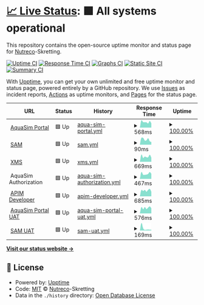 # [📈 Live Status](https://Nutreco.github.io/uptime-status): <!--live status--> **🟩 All systems operational**

This repository contains the open-source uptime monitor and status page for [Nutreco](https://Nutreco.github.io/uptime-status)-Skretting.

[![Uptime CI](https://github.com/Nutreco/uptime-status/workflows/Uptime%20CI/badge.svg)](https://github.com/Nutreco/uptime-status/actions?query=workflow%3A%22Uptime+CI%22)
[![Response Time CI](https://github.com/Nutreco/uptime-status/workflows/Response%20Time%20CI/badge.svg)](https://github.com/Nutreco/uptime-status/actions?query=workflow%3A%22Response+Time+CI%22)
[![Graphs CI](https://github.com/Nutreco/uptime-status/workflows/Graphs%20CI/badge.svg)](https://github.com/Nutreco/uptime-status/actions?query=workflow%3A%22Graphs+CI%22)
[![Static Site CI](https://github.com/Nutreco/uptime-status/workflows/Static%20Site%20CI/badge.svg)](https://github.com/Nutreco/uptime-status/actions?query=workflow%3A%22Static+Site+CI%22)
[![Summary CI](https://github.com/Nutreco/uptime-status/workflows/Summary%20CI/badge.svg)](https://github.com/Nutreco/uptime-status/actions?query=workflow%3A%22Summary+CI%22)

With [Upptime](https://upptime.js.org), you can get your own unlimited and free uptime monitor and status page, powered entirely by a GitHub repository. We use [Issues](https://github.com/Nutreco/uptime-status/issues) as incident reports, [Actions](https://github.com/Nutreco/uptime-status/actions) as uptime monitors, and [Pages](https://Nutreco.github.io/uptime-status) for the status page.

<!--start: status pages-->
<!-- This summary is generated by Upptime (https://github.com/upptime/upptime) -->
<!-- Do not edit this manually, your changes will be overwritten -->
<!-- prettier-ignore -->
| URL | Status | History | Response Time | Uptime |
| --- | ------ | ------- | ------------- | ------ |
| <img alt="" src="https://icons.duckduckgo.com/ip3/aquasim.skretting.com.ico" height="13"> [AquaSim Portal](https://aquasim.skretting.com) | 🟩 Up | [aqua-sim-portal.yml](https://github.com/Nutreco/uptime-status/commits/HEAD/history/aqua-sim-portal.yml) | <details><summary><img alt="Response time graph" src="./graphs/aqua-sim-portal/response-time-week.png" height="20"> 568ms</summary><br><a href="https://Nutreco.github.io/uptime-status/history/aqua-sim-portal"><img alt="Response time 615" src="https://img.shields.io/endpoint?url=https%3A%2F%2Fraw.githubusercontent.com%2FNutreco%2Fuptime-status%2FHEAD%2Fapi%2Faqua-sim-portal%2Fresponse-time.json"></a><br><a href="https://Nutreco.github.io/uptime-status/history/aqua-sim-portal"><img alt="24-hour response time 439" src="https://img.shields.io/endpoint?url=https%3A%2F%2Fraw.githubusercontent.com%2FNutreco%2Fuptime-status%2FHEAD%2Fapi%2Faqua-sim-portal%2Fresponse-time-day.json"></a><br><a href="https://Nutreco.github.io/uptime-status/history/aqua-sim-portal"><img alt="7-day response time 568" src="https://img.shields.io/endpoint?url=https%3A%2F%2Fraw.githubusercontent.com%2FNutreco%2Fuptime-status%2FHEAD%2Fapi%2Faqua-sim-portal%2Fresponse-time-week.json"></a><br><a href="https://Nutreco.github.io/uptime-status/history/aqua-sim-portal"><img alt="30-day response time 620" src="https://img.shields.io/endpoint?url=https%3A%2F%2Fraw.githubusercontent.com%2FNutreco%2Fuptime-status%2FHEAD%2Fapi%2Faqua-sim-portal%2Fresponse-time-month.json"></a><br><a href="https://Nutreco.github.io/uptime-status/history/aqua-sim-portal"><img alt="1-year response time 608" src="https://img.shields.io/endpoint?url=https%3A%2F%2Fraw.githubusercontent.com%2FNutreco%2Fuptime-status%2FHEAD%2Fapi%2Faqua-sim-portal%2Fresponse-time-year.json"></a></details> | <details><summary><a href="https://Nutreco.github.io/uptime-status/history/aqua-sim-portal">100.00%</a></summary><a href="https://Nutreco.github.io/uptime-status/history/aqua-sim-portal"><img alt="All-time uptime 99.96%" src="https://img.shields.io/endpoint?url=https%3A%2F%2Fraw.githubusercontent.com%2FNutreco%2Fuptime-status%2FHEAD%2Fapi%2Faqua-sim-portal%2Fuptime.json"></a><br><a href="https://Nutreco.github.io/uptime-status/history/aqua-sim-portal"><img alt="24-hour uptime 100.00%" src="https://img.shields.io/endpoint?url=https%3A%2F%2Fraw.githubusercontent.com%2FNutreco%2Fuptime-status%2FHEAD%2Fapi%2Faqua-sim-portal%2Fuptime-day.json"></a><br><a href="https://Nutreco.github.io/uptime-status/history/aqua-sim-portal"><img alt="7-day uptime 100.00%" src="https://img.shields.io/endpoint?url=https%3A%2F%2Fraw.githubusercontent.com%2FNutreco%2Fuptime-status%2FHEAD%2Fapi%2Faqua-sim-portal%2Fuptime-week.json"></a><br><a href="https://Nutreco.github.io/uptime-status/history/aqua-sim-portal"><img alt="30-day uptime 99.23%" src="https://img.shields.io/endpoint?url=https%3A%2F%2Fraw.githubusercontent.com%2FNutreco%2Fuptime-status%2FHEAD%2Fapi%2Faqua-sim-portal%2Fuptime-month.json"></a><br><a href="https://Nutreco.github.io/uptime-status/history/aqua-sim-portal"><img alt="1-year uptime 99.94%" src="https://img.shields.io/endpoint?url=https%3A%2F%2Fraw.githubusercontent.com%2FNutreco%2Fuptime-status%2FHEAD%2Fapi%2Faqua-sim-portal%2Fuptime-year.json"></a></details>
| <img alt="" src="https://icons.duckduckgo.com/ip3/sam.skretting.com.ico" height="13"> [SAM](https://sam.skretting.com) | 🟩 Up | [sam.yml](https://github.com/Nutreco/uptime-status/commits/HEAD/history/sam.yml) | <details><summary><img alt="Response time graph" src="./graphs/sam/response-time-week.png" height="20"> 90ms</summary><br><a href="https://Nutreco.github.io/uptime-status/history/sam"><img alt="Response time 119" src="https://img.shields.io/endpoint?url=https%3A%2F%2Fraw.githubusercontent.com%2FNutreco%2Fuptime-status%2FHEAD%2Fapi%2Fsam%2Fresponse-time.json"></a><br><a href="https://Nutreco.github.io/uptime-status/history/sam"><img alt="24-hour response time 49" src="https://img.shields.io/endpoint?url=https%3A%2F%2Fraw.githubusercontent.com%2FNutreco%2Fuptime-status%2FHEAD%2Fapi%2Fsam%2Fresponse-time-day.json"></a><br><a href="https://Nutreco.github.io/uptime-status/history/sam"><img alt="7-day response time 90" src="https://img.shields.io/endpoint?url=https%3A%2F%2Fraw.githubusercontent.com%2FNutreco%2Fuptime-status%2FHEAD%2Fapi%2Fsam%2Fresponse-time-week.json"></a><br><a href="https://Nutreco.github.io/uptime-status/history/sam"><img alt="30-day response time 99" src="https://img.shields.io/endpoint?url=https%3A%2F%2Fraw.githubusercontent.com%2FNutreco%2Fuptime-status%2FHEAD%2Fapi%2Fsam%2Fresponse-time-month.json"></a><br><a href="https://Nutreco.github.io/uptime-status/history/sam"><img alt="1-year response time 113" src="https://img.shields.io/endpoint?url=https%3A%2F%2Fraw.githubusercontent.com%2FNutreco%2Fuptime-status%2FHEAD%2Fapi%2Fsam%2Fresponse-time-year.json"></a></details> | <details><summary><a href="https://Nutreco.github.io/uptime-status/history/sam">100.00%</a></summary><a href="https://Nutreco.github.io/uptime-status/history/sam"><img alt="All-time uptime 100.00%" src="https://img.shields.io/endpoint?url=https%3A%2F%2Fraw.githubusercontent.com%2FNutreco%2Fuptime-status%2FHEAD%2Fapi%2Fsam%2Fuptime.json"></a><br><a href="https://Nutreco.github.io/uptime-status/history/sam"><img alt="24-hour uptime 100.00%" src="https://img.shields.io/endpoint?url=https%3A%2F%2Fraw.githubusercontent.com%2FNutreco%2Fuptime-status%2FHEAD%2Fapi%2Fsam%2Fuptime-day.json"></a><br><a href="https://Nutreco.github.io/uptime-status/history/sam"><img alt="7-day uptime 100.00%" src="https://img.shields.io/endpoint?url=https%3A%2F%2Fraw.githubusercontent.com%2FNutreco%2Fuptime-status%2FHEAD%2Fapi%2Fsam%2Fuptime-week.json"></a><br><a href="https://Nutreco.github.io/uptime-status/history/sam"><img alt="30-day uptime 100.00%" src="https://img.shields.io/endpoint?url=https%3A%2F%2Fraw.githubusercontent.com%2FNutreco%2Fuptime-status%2FHEAD%2Fapi%2Fsam%2Fuptime-month.json"></a><br><a href="https://Nutreco.github.io/uptime-status/history/sam"><img alt="1-year uptime 100.00%" src="https://img.shields.io/endpoint?url=https%3A%2F%2Fraw.githubusercontent.com%2FNutreco%2Fuptime-status%2FHEAD%2Fapi%2Fsam%2Fuptime-year.json"></a></details>
| <img alt="" src="https://icons.duckduckgo.com/ip3/xms.skretting.com.ico" height="13"> [XMS](https://xms.skretting.com) | 🟩 Up | [xms.yml](https://github.com/Nutreco/uptime-status/commits/HEAD/history/xms.yml) | <details><summary><img alt="Response time graph" src="./graphs/xms/response-time-week.png" height="20"> 669ms</summary><br><a href="https://Nutreco.github.io/uptime-status/history/xms"><img alt="Response time 685" src="https://img.shields.io/endpoint?url=https%3A%2F%2Fraw.githubusercontent.com%2FNutreco%2Fuptime-status%2FHEAD%2Fapi%2Fxms%2Fresponse-time.json"></a><br><a href="https://Nutreco.github.io/uptime-status/history/xms"><img alt="24-hour response time 529" src="https://img.shields.io/endpoint?url=https%3A%2F%2Fraw.githubusercontent.com%2FNutreco%2Fuptime-status%2FHEAD%2Fapi%2Fxms%2Fresponse-time-day.json"></a><br><a href="https://Nutreco.github.io/uptime-status/history/xms"><img alt="7-day response time 669" src="https://img.shields.io/endpoint?url=https%3A%2F%2Fraw.githubusercontent.com%2FNutreco%2Fuptime-status%2FHEAD%2Fapi%2Fxms%2Fresponse-time-week.json"></a><br><a href="https://Nutreco.github.io/uptime-status/history/xms"><img alt="30-day response time 647" src="https://img.shields.io/endpoint?url=https%3A%2F%2Fraw.githubusercontent.com%2FNutreco%2Fuptime-status%2FHEAD%2Fapi%2Fxms%2Fresponse-time-month.json"></a><br><a href="https://Nutreco.github.io/uptime-status/history/xms"><img alt="1-year response time 685" src="https://img.shields.io/endpoint?url=https%3A%2F%2Fraw.githubusercontent.com%2FNutreco%2Fuptime-status%2FHEAD%2Fapi%2Fxms%2Fresponse-time-year.json"></a></details> | <details><summary><a href="https://Nutreco.github.io/uptime-status/history/xms">100.00%</a></summary><a href="https://Nutreco.github.io/uptime-status/history/xms"><img alt="All-time uptime 100.00%" src="https://img.shields.io/endpoint?url=https%3A%2F%2Fraw.githubusercontent.com%2FNutreco%2Fuptime-status%2FHEAD%2Fapi%2Fxms%2Fuptime.json"></a><br><a href="https://Nutreco.github.io/uptime-status/history/xms"><img alt="24-hour uptime 100.00%" src="https://img.shields.io/endpoint?url=https%3A%2F%2Fraw.githubusercontent.com%2FNutreco%2Fuptime-status%2FHEAD%2Fapi%2Fxms%2Fuptime-day.json"></a><br><a href="https://Nutreco.github.io/uptime-status/history/xms"><img alt="7-day uptime 100.00%" src="https://img.shields.io/endpoint?url=https%3A%2F%2Fraw.githubusercontent.com%2FNutreco%2Fuptime-status%2FHEAD%2Fapi%2Fxms%2Fuptime-week.json"></a><br><a href="https://Nutreco.github.io/uptime-status/history/xms"><img alt="30-day uptime 100.00%" src="https://img.shields.io/endpoint?url=https%3A%2F%2Fraw.githubusercontent.com%2FNutreco%2Fuptime-status%2FHEAD%2Fapi%2Fxms%2Fuptime-month.json"></a><br><a href="https://Nutreco.github.io/uptime-status/history/xms"><img alt="1-year uptime 100.00%" src="https://img.shields.io/endpoint?url=https%3A%2F%2Fraw.githubusercontent.com%2FNutreco%2Fuptime-status%2FHEAD%2Fapi%2Fxms%2Fuptime-year.json"></a></details>
| <img alt="" src="https://icons.duckduckgo.com/ip3/null.ico" height="13"> AquaSim Authorization | 🟩 Up | [aqua-sim-authorization.yml](https://github.com/Nutreco/uptime-status/commits/HEAD/history/aqua-sim-authorization.yml) | <details><summary><img alt="Response time graph" src="./graphs/aqua-sim-authorization/response-time-week.png" height="20"> 467ms</summary><br><a href="https://Nutreco.github.io/uptime-status/history/aqua-sim-authorization"><img alt="Response time 637" src="https://img.shields.io/endpoint?url=https%3A%2F%2Fraw.githubusercontent.com%2FNutreco%2Fuptime-status%2FHEAD%2Fapi%2Faqua-sim-authorization%2Fresponse-time.json"></a><br><a href="https://Nutreco.github.io/uptime-status/history/aqua-sim-authorization"><img alt="24-hour response time 462" src="https://img.shields.io/endpoint?url=https%3A%2F%2Fraw.githubusercontent.com%2FNutreco%2Fuptime-status%2FHEAD%2Fapi%2Faqua-sim-authorization%2Fresponse-time-day.json"></a><br><a href="https://Nutreco.github.io/uptime-status/history/aqua-sim-authorization"><img alt="7-day response time 467" src="https://img.shields.io/endpoint?url=https%3A%2F%2Fraw.githubusercontent.com%2FNutreco%2Fuptime-status%2FHEAD%2Fapi%2Faqua-sim-authorization%2Fresponse-time-week.json"></a><br><a href="https://Nutreco.github.io/uptime-status/history/aqua-sim-authorization"><img alt="30-day response time 454" src="https://img.shields.io/endpoint?url=https%3A%2F%2Fraw.githubusercontent.com%2FNutreco%2Fuptime-status%2FHEAD%2Fapi%2Faqua-sim-authorization%2Fresponse-time-month.json"></a><br><a href="https://Nutreco.github.io/uptime-status/history/aqua-sim-authorization"><img alt="1-year response time 660" src="https://img.shields.io/endpoint?url=https%3A%2F%2Fraw.githubusercontent.com%2FNutreco%2Fuptime-status%2FHEAD%2Fapi%2Faqua-sim-authorization%2Fresponse-time-year.json"></a></details> | <details><summary><a href="https://Nutreco.github.io/uptime-status/history/aqua-sim-authorization">100.00%</a></summary><a href="https://Nutreco.github.io/uptime-status/history/aqua-sim-authorization"><img alt="All-time uptime 100.00%" src="https://img.shields.io/endpoint?url=https%3A%2F%2Fraw.githubusercontent.com%2FNutreco%2Fuptime-status%2FHEAD%2Fapi%2Faqua-sim-authorization%2Fuptime.json"></a><br><a href="https://Nutreco.github.io/uptime-status/history/aqua-sim-authorization"><img alt="24-hour uptime 100.00%" src="https://img.shields.io/endpoint?url=https%3A%2F%2Fraw.githubusercontent.com%2FNutreco%2Fuptime-status%2FHEAD%2Fapi%2Faqua-sim-authorization%2Fuptime-day.json"></a><br><a href="https://Nutreco.github.io/uptime-status/history/aqua-sim-authorization"><img alt="7-day uptime 100.00%" src="https://img.shields.io/endpoint?url=https%3A%2F%2Fraw.githubusercontent.com%2FNutreco%2Fuptime-status%2FHEAD%2Fapi%2Faqua-sim-authorization%2Fuptime-week.json"></a><br><a href="https://Nutreco.github.io/uptime-status/history/aqua-sim-authorization"><img alt="30-day uptime 100.00%" src="https://img.shields.io/endpoint?url=https%3A%2F%2Fraw.githubusercontent.com%2FNutreco%2Fuptime-status%2FHEAD%2Fapi%2Faqua-sim-authorization%2Fuptime-month.json"></a><br><a href="https://Nutreco.github.io/uptime-status/history/aqua-sim-authorization"><img alt="1-year uptime 100.00%" src="https://img.shields.io/endpoint?url=https%3A%2F%2Fraw.githubusercontent.com%2FNutreco%2Fuptime-status%2FHEAD%2Fapi%2Faqua-sim-authorization%2Fuptime-year.json"></a></details>
| <img alt="" src="https://icons.duckduckgo.com/ip3/apim-developer.skretting.com.ico" height="13"> [APIM Developer](https://apim-developer.skretting.com) | 🟩 Up | [apim-developer.yml](https://github.com/Nutreco/uptime-status/commits/HEAD/history/apim-developer.yml) | <details><summary><img alt="Response time graph" src="./graphs/apim-developer/response-time-week.png" height="20"> 685ms</summary><br><a href="https://Nutreco.github.io/uptime-status/history/apim-developer"><img alt="Response time 651" src="https://img.shields.io/endpoint?url=https%3A%2F%2Fraw.githubusercontent.com%2FNutreco%2Fuptime-status%2FHEAD%2Fapi%2Fapim-developer%2Fresponse-time.json"></a><br><a href="https://Nutreco.github.io/uptime-status/history/apim-developer"><img alt="24-hour response time 525" src="https://img.shields.io/endpoint?url=https%3A%2F%2Fraw.githubusercontent.com%2FNutreco%2Fuptime-status%2FHEAD%2Fapi%2Fapim-developer%2Fresponse-time-day.json"></a><br><a href="https://Nutreco.github.io/uptime-status/history/apim-developer"><img alt="7-day response time 685" src="https://img.shields.io/endpoint?url=https%3A%2F%2Fraw.githubusercontent.com%2FNutreco%2Fuptime-status%2FHEAD%2Fapi%2Fapim-developer%2Fresponse-time-week.json"></a><br><a href="https://Nutreco.github.io/uptime-status/history/apim-developer"><img alt="30-day response time 649" src="https://img.shields.io/endpoint?url=https%3A%2F%2Fraw.githubusercontent.com%2FNutreco%2Fuptime-status%2FHEAD%2Fapi%2Fapim-developer%2Fresponse-time-month.json"></a><br><a href="https://Nutreco.github.io/uptime-status/history/apim-developer"><img alt="1-year response time 647" src="https://img.shields.io/endpoint?url=https%3A%2F%2Fraw.githubusercontent.com%2FNutreco%2Fuptime-status%2FHEAD%2Fapi%2Fapim-developer%2Fresponse-time-year.json"></a></details> | <details><summary><a href="https://Nutreco.github.io/uptime-status/history/apim-developer">100.00%</a></summary><a href="https://Nutreco.github.io/uptime-status/history/apim-developer"><img alt="All-time uptime 100.00%" src="https://img.shields.io/endpoint?url=https%3A%2F%2Fraw.githubusercontent.com%2FNutreco%2Fuptime-status%2FHEAD%2Fapi%2Fapim-developer%2Fuptime.json"></a><br><a href="https://Nutreco.github.io/uptime-status/history/apim-developer"><img alt="24-hour uptime 100.00%" src="https://img.shields.io/endpoint?url=https%3A%2F%2Fraw.githubusercontent.com%2FNutreco%2Fuptime-status%2FHEAD%2Fapi%2Fapim-developer%2Fuptime-day.json"></a><br><a href="https://Nutreco.github.io/uptime-status/history/apim-developer"><img alt="7-day uptime 100.00%" src="https://img.shields.io/endpoint?url=https%3A%2F%2Fraw.githubusercontent.com%2FNutreco%2Fuptime-status%2FHEAD%2Fapi%2Fapim-developer%2Fuptime-week.json"></a><br><a href="https://Nutreco.github.io/uptime-status/history/apim-developer"><img alt="30-day uptime 100.00%" src="https://img.shields.io/endpoint?url=https%3A%2F%2Fraw.githubusercontent.com%2FNutreco%2Fuptime-status%2FHEAD%2Fapi%2Fapim-developer%2Fuptime-month.json"></a><br><a href="https://Nutreco.github.io/uptime-status/history/apim-developer"><img alt="1-year uptime 100.00%" src="https://img.shields.io/endpoint?url=https%3A%2F%2Fraw.githubusercontent.com%2FNutreco%2Fuptime-status%2FHEAD%2Fapi%2Fapim-developer%2Fuptime-year.json"></a></details>
| <img alt="" src="https://icons.duckduckgo.com/ip3/aquasimuat.skretting.com.ico" height="13"> [AquaSim Portal UAT](https://aquasimuat.skretting.com) | 🟩 Up | [aqua-sim-portal-uat.yml](https://github.com/Nutreco/uptime-status/commits/HEAD/history/aqua-sim-portal-uat.yml) | <details><summary><img alt="Response time graph" src="./graphs/aqua-sim-portal-uat/response-time-week.png" height="20"> 576ms</summary><br><a href="https://Nutreco.github.io/uptime-status/history/aqua-sim-portal-uat"><img alt="Response time 605" src="https://img.shields.io/endpoint?url=https%3A%2F%2Fraw.githubusercontent.com%2FNutreco%2Fuptime-status%2FHEAD%2Fapi%2Faqua-sim-portal-uat%2Fresponse-time.json"></a><br><a href="https://Nutreco.github.io/uptime-status/history/aqua-sim-portal-uat"><img alt="24-hour response time 530" src="https://img.shields.io/endpoint?url=https%3A%2F%2Fraw.githubusercontent.com%2FNutreco%2Fuptime-status%2FHEAD%2Fapi%2Faqua-sim-portal-uat%2Fresponse-time-day.json"></a><br><a href="https://Nutreco.github.io/uptime-status/history/aqua-sim-portal-uat"><img alt="7-day response time 576" src="https://img.shields.io/endpoint?url=https%3A%2F%2Fraw.githubusercontent.com%2FNutreco%2Fuptime-status%2FHEAD%2Fapi%2Faqua-sim-portal-uat%2Fresponse-time-week.json"></a><br><a href="https://Nutreco.github.io/uptime-status/history/aqua-sim-portal-uat"><img alt="30-day response time 545" src="https://img.shields.io/endpoint?url=https%3A%2F%2Fraw.githubusercontent.com%2FNutreco%2Fuptime-status%2FHEAD%2Fapi%2Faqua-sim-portal-uat%2Fresponse-time-month.json"></a><br><a href="https://Nutreco.github.io/uptime-status/history/aqua-sim-portal-uat"><img alt="1-year response time 581" src="https://img.shields.io/endpoint?url=https%3A%2F%2Fraw.githubusercontent.com%2FNutreco%2Fuptime-status%2FHEAD%2Fapi%2Faqua-sim-portal-uat%2Fresponse-time-year.json"></a></details> | <details><summary><a href="https://Nutreco.github.io/uptime-status/history/aqua-sim-portal-uat">100.00%</a></summary><a href="https://Nutreco.github.io/uptime-status/history/aqua-sim-portal-uat"><img alt="All-time uptime 100.00%" src="https://img.shields.io/endpoint?url=https%3A%2F%2Fraw.githubusercontent.com%2FNutreco%2Fuptime-status%2FHEAD%2Fapi%2Faqua-sim-portal-uat%2Fuptime.json"></a><br><a href="https://Nutreco.github.io/uptime-status/history/aqua-sim-portal-uat"><img alt="24-hour uptime 100.00%" src="https://img.shields.io/endpoint?url=https%3A%2F%2Fraw.githubusercontent.com%2FNutreco%2Fuptime-status%2FHEAD%2Fapi%2Faqua-sim-portal-uat%2Fuptime-day.json"></a><br><a href="https://Nutreco.github.io/uptime-status/history/aqua-sim-portal-uat"><img alt="7-day uptime 100.00%" src="https://img.shields.io/endpoint?url=https%3A%2F%2Fraw.githubusercontent.com%2FNutreco%2Fuptime-status%2FHEAD%2Fapi%2Faqua-sim-portal-uat%2Fuptime-week.json"></a><br><a href="https://Nutreco.github.io/uptime-status/history/aqua-sim-portal-uat"><img alt="30-day uptime 100.00%" src="https://img.shields.io/endpoint?url=https%3A%2F%2Fraw.githubusercontent.com%2FNutreco%2Fuptime-status%2FHEAD%2Fapi%2Faqua-sim-portal-uat%2Fuptime-month.json"></a><br><a href="https://Nutreco.github.io/uptime-status/history/aqua-sim-portal-uat"><img alt="1-year uptime 100.00%" src="https://img.shields.io/endpoint?url=https%3A%2F%2Fraw.githubusercontent.com%2FNutreco%2Fuptime-status%2FHEAD%2Fapi%2Faqua-sim-portal-uat%2Fuptime-year.json"></a></details>
| <img alt="" src="https://icons.duckduckgo.com/ip3/samuat.skretting.com.ico" height="13"> [SAM UAT](https://samuat.skretting.com) | 🟩 Up | [sam-uat.yml](https://github.com/Nutreco/uptime-status/commits/HEAD/history/sam-uat.yml) | <details><summary><img alt="Response time graph" src="./graphs/sam-uat/response-time-week.png" height="20"> 169ms</summary><br><a href="https://Nutreco.github.io/uptime-status/history/sam-uat"><img alt="Response time 134" src="https://img.shields.io/endpoint?url=https%3A%2F%2Fraw.githubusercontent.com%2FNutreco%2Fuptime-status%2FHEAD%2Fapi%2Fsam-uat%2Fresponse-time.json"></a><br><a href="https://Nutreco.github.io/uptime-status/history/sam-uat"><img alt="24-hour response time 62" src="https://img.shields.io/endpoint?url=https%3A%2F%2Fraw.githubusercontent.com%2FNutreco%2Fuptime-status%2FHEAD%2Fapi%2Fsam-uat%2Fresponse-time-day.json"></a><br><a href="https://Nutreco.github.io/uptime-status/history/sam-uat"><img alt="7-day response time 169" src="https://img.shields.io/endpoint?url=https%3A%2F%2Fraw.githubusercontent.com%2FNutreco%2Fuptime-status%2FHEAD%2Fapi%2Fsam-uat%2Fresponse-time-week.json"></a><br><a href="https://Nutreco.github.io/uptime-status/history/sam-uat"><img alt="30-day response time 192" src="https://img.shields.io/endpoint?url=https%3A%2F%2Fraw.githubusercontent.com%2FNutreco%2Fuptime-status%2FHEAD%2Fapi%2Fsam-uat%2Fresponse-time-month.json"></a><br><a href="https://Nutreco.github.io/uptime-status/history/sam-uat"><img alt="1-year response time 116" src="https://img.shields.io/endpoint?url=https%3A%2F%2Fraw.githubusercontent.com%2FNutreco%2Fuptime-status%2FHEAD%2Fapi%2Fsam-uat%2Fresponse-time-year.json"></a></details> | <details><summary><a href="https://Nutreco.github.io/uptime-status/history/sam-uat">100.00%</a></summary><a href="https://Nutreco.github.io/uptime-status/history/sam-uat"><img alt="All-time uptime 100.00%" src="https://img.shields.io/endpoint?url=https%3A%2F%2Fraw.githubusercontent.com%2FNutreco%2Fuptime-status%2FHEAD%2Fapi%2Fsam-uat%2Fuptime.json"></a><br><a href="https://Nutreco.github.io/uptime-status/history/sam-uat"><img alt="24-hour uptime 100.00%" src="https://img.shields.io/endpoint?url=https%3A%2F%2Fraw.githubusercontent.com%2FNutreco%2Fuptime-status%2FHEAD%2Fapi%2Fsam-uat%2Fuptime-day.json"></a><br><a href="https://Nutreco.github.io/uptime-status/history/sam-uat"><img alt="7-day uptime 100.00%" src="https://img.shields.io/endpoint?url=https%3A%2F%2Fraw.githubusercontent.com%2FNutreco%2Fuptime-status%2FHEAD%2Fapi%2Fsam-uat%2Fuptime-week.json"></a><br><a href="https://Nutreco.github.io/uptime-status/history/sam-uat"><img alt="30-day uptime 100.00%" src="https://img.shields.io/endpoint?url=https%3A%2F%2Fraw.githubusercontent.com%2FNutreco%2Fuptime-status%2FHEAD%2Fapi%2Fsam-uat%2Fuptime-month.json"></a><br><a href="https://Nutreco.github.io/uptime-status/history/sam-uat"><img alt="1-year uptime 100.00%" src="https://img.shields.io/endpoint?url=https%3A%2F%2Fraw.githubusercontent.com%2FNutreco%2Fuptime-status%2FHEAD%2Fapi%2Fsam-uat%2Fuptime-year.json"></a></details>

<!--end: status pages-->

[**Visit our status website →**](https://Nutreco.github.io/uptime-status)

## 📄 License

- Powered by: [Upptime](https://github.com/upptime/upptime)
- Code: [MIT](./LICENSE) © [Nutreco](https://Nutreco.github.io/uptime-status)-Skretting
- Data in the `./history` directory: [Open Database License](https://opendatacommons.org/licenses/odbl/1-0/)
